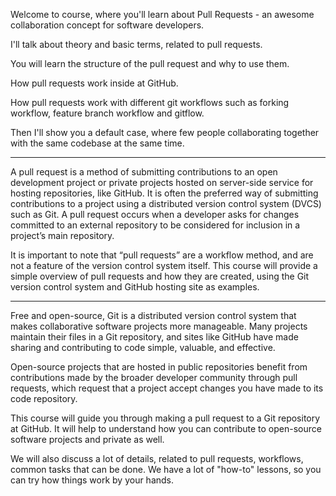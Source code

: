 Welcome to course, where you'll learn about Pull Requests - an awesome collaboration concept for software developers.

I'll talk about theory and basic terms, related to pull requests.

You will learn the structure of the pull request and why to use them.

How pull requests work inside at GitHub.

How pull requests work with different git workflows such as forking workflow, feature branch workflow and gitflow.

Then I'll show you a default case, where few people collaborating together with the same codebase at the same time.

------------

A pull request is a method of submitting contributions to an open development project or private projects hosted on server-side service for hosting repositories, like GitHub. It is often the preferred way of submitting contributions to a project using a distributed version control system (DVCS) such as Git. A pull request occurs when a developer asks for changes committed to an external repository to be considered for inclusion in a project’s main repository.

It is important to note that “pull requests” are a workflow method, and are not a feature of the version control system itself. This course will provide a simple overview of pull requests and how they are created, using the Git version control system and GitHub hosting site as examples.



----------

Free and open-source, Git is a distributed version control system that makes collaborative software projects more manageable. Many projects maintain their files in a Git repository, and sites like GitHub have made sharing and contributing to code simple, valuable, and effective.

Open-source projects that are hosted in public repositories benefit from contributions made by the broader developer community through pull requests, which request that a project accept changes you have made to its code repository.

This course will guide you through making a pull request to a Git repository at GitHub. It will help to understand how you can contribute to open-source software projects and private as well.

We will also discuss a lot of details, related to pull requests, workflows, common tasks that can be done.
We have a lot of "how-to" lessons, so you can try how things work by your hands.
